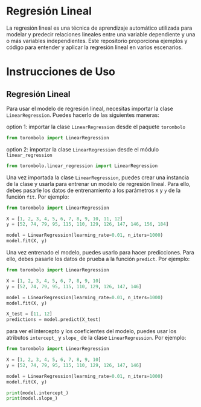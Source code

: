 # Regresión Lineal

<!-- ![Regresión Lineal](regresion_lineal_animation.gif) -->

La regresión lineal es una técnica de aprendizaje automático utilizada para modelar y predecir relaciones lineales entre una variable dependiente y una o más variables independientes. Este repositorio proporciona ejemplos y código para entender y aplicar la regresión lineal en varios escenarios.

# Instrucciones de Uso

## Regresión Lineal

Para usar el modelo de regresión lineal, necesitas importar la clase `LinearRegression`. Puedes hacerlo de las siguientes maneras:

option 1: importar la clase `LinearRegression` desde el paquete `torombolo`

```python
from torombolo import LinearRegression
```

option 2: importar la clase `LinearRegression` desde el módulo `linear_regression`

```python
from torombolo.linear_regression import LinearRegression
```

Una vez importada la clase `LinearRegression`, puedes crear una instancia de la clase y usarla para entrenar un modelo de regresión lineal. Para ello, debes pasarle los datos de entrenamiento a los parámetros `X` y `y` de la función `fit`. Por ejemplo:

```python
from torombolo import LinearRegression

X = [1, 2, 3, 4, 5, 6, 7, 8, 9, 10, 11, 12]
y = [52, 74, 79, 95, 115, 110, 129, 126, 147, 146, 156, 184]

model = LinearRegression(learning_rate=0.01, n_iters=1000)
model.fit(X, y)
```

Una vez entrenado el modelo, puedes usarlo para hacer predicciones. Para ello, debes pasarle los datos de prueba a la función `predict`. Por ejemplo:

```python
from torombolo import LinearRegression

X = [1, 2, 3, 4, 5, 6, 7, 8, 9, 10]
y = [52, 74, 79, 95, 115, 110, 129, 126, 147, 146]

model = LinearRegression(learning_rate=0.01, n_iters=1000)
model.fit(X, y)

X_test = [11, 12]
predictions = model.predict(X_test)
```

para ver el intercepto y los coeficientes del modelo, puedes usar los atributos `intercept_` y `slope_` de la clase `LinearRegression`. Por ejemplo:

```python
from torombolo import LinearRegression

X = [1, 2, 3, 4, 5, 6, 7, 8, 9, 10]
y = [52, 74, 79, 95, 115, 110, 129, 126, 147, 146]

model = LinearRegression(learning_rate=0.01, n_iters=1000)
model.fit(X, y)

print(model.intercept_)
print(model.slope_)
```